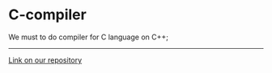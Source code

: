 # C-compiler

We must to do compiler for C language on C++; 

---

[Link on our repository](https://github.com/LessThanJunior/CompilerFromScratch)